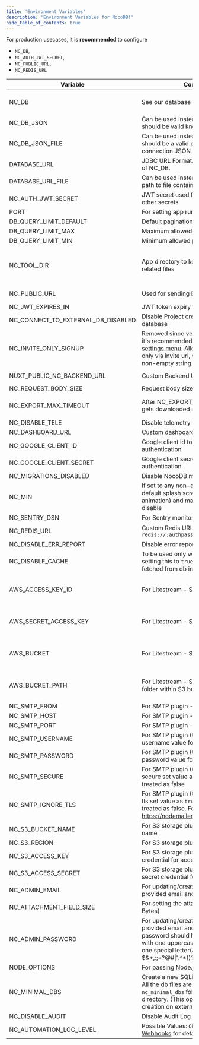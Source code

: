 ```yaml
---
title: 'Environment Variables'
description: 'Environment Variables for NocoDB!'
hide_table_of_contents: true
---
```


For production usecases, it is **recommended** to configure 
- `NC_DB`, 
- `NC_AUTH_JWT_SECRET`, 
- `NC_PUBLIC_URL`, 
- `NC_REDIS_URL`

| Variable | Comments | If absent |
|---|---|---|
| NC_DB | See our database URLs | A local SQLite will be created in root folder if `NC_DB` is not provided |
| NC_DB_JSON | Can be used instead of `NC_DB` and value should be valid knex connection JSON |  |
| NC_DB_JSON_FILE | Can be used instead of `NC_DB` and value should be a valid path to knex connection JSON |  |
| DATABASE_URL | JDBC URL Format. Can be used instead of NC_DB. |  |
| DATABASE_URL_FILE | Can be used instead of DATABASE_URL: path to file containing JDBC URL Format. |  |
| NC_AUTH_JWT_SECRET | JWT secret used for auth and storing other secrets | A random secret will be generated |
| PORT | For setting app running port | `8080` |
| DB_QUERY_LIMIT_DEFAULT | Default pagination limit | 25 |
| DB_QUERY_LIMIT_MAX | Maximum allowed pagination limit | 1000 |
| DB_QUERY_LIMIT_MIN | Minimum allowed pagination limit | 1 |
| NC_TOOL_DIR | App directory to keep metadata and app related files | Defaults to current working directory. In docker maps to `/usr/app/data/` for mounting volume. |
| NC_PUBLIC_URL | Used for sending Email invitations | Best guess from http request params |
| NC_JWT_EXPIRES_IN | JWT token expiry time | `10h` |
| NC_CONNECT_TO_EXTERNAL_DB_DISABLED | Disable Project creation with external database |  |
| NC_INVITE_ONLY_SIGNUP | Removed since version 0.99.0 and now it's recommended to use [super admin settings menu](/setup-and-usages/account-settings#enable--disable-signup).   Allow users to signup only via invite url, value should be any non-empty string. |  |
| NUXT_PUBLIC_NC_BACKEND_URL | Custom Backend URL | ``http://localhost:8080`` will be used |
| NC_REQUEST_BODY_SIZE | Request body size [limit](https://expressjs.com/en/resources/middleware/body-parser.html#limit) | `1048576` |
| NC_EXPORT_MAX_TIMEOUT | After NC_EXPORT_MAX_TIMEOUT csv gets downloaded in batches | Default value 5000(in millisecond) will be used |
| NC_DISABLE_TELE | Disable telemetry |  |
| NC_DASHBOARD_URL | Custom dashboard url path | `/dashboard` |
| NC_GOOGLE_CLIENT_ID | Google client id to enable google authentication |  |
| NC_GOOGLE_CLIENT_SECRET | Google client secret to enable google authentication |  |
| NC_MIGRATIONS_DISABLED | Disable NocoDB migration |  |
| NC_MIN | If set to any non-empty string the default splash screen(initial welcome animation) and matrix screensaver will disable |  |
| NC_SENTRY_DSN | For Sentry monitoring |  |
| NC_REDIS_URL | Custom Redis URL. Example: `redis://:authpassword@127.0.0.1:6380/4` | Meta data will be stored in memory |
| NC_DISABLE_ERR_REPORT | Disable error reporting |  |
| NC_DISABLE_CACHE | To be used only while debugging. On setting this to `true` - meta data be fetched from db instead of redis/cache. | `false` |
| AWS_ACCESS_KEY_ID | For Litestream - S3 access key id | If Litestream is configured and `NC_DB` is not present. SQLite gets backed up to S3 |
| AWS_SECRET_ACCESS_KEY | For Litestream - S3 secret access key | If Litestream is configured and `NC_DB` is not present. SQLite gets backed up to S3 |
| AWS_BUCKET | For Litestream - S3 bucket | If Litestream is configured and `NC_DB` is not present. SQLite gets backed up to S3 |
| AWS_BUCKET_PATH | For Litestream - S3 bucket path (like folder within S3 bucket) | If Litestream is configured and `NC_DB` is not present. SQLite gets backed up to S3 |
| NC_SMTP_FROM | For SMTP plugin - Email sender address |  |
| NC_SMTP_HOST | For SMTP plugin - SMTP host value |  |
| NC_SMTP_PORT | For SMTP plugin - SMTP port value |  |
| NC_SMTP_USERNAME | For SMTP plugin (Optional) - SMTP username value for authentication |  |
| NC_SMTP_PASSWORD | For SMTP plugin (Optional) - SMTP password value for authentication |  |
| NC_SMTP_SECURE | For SMTP plugin (Optional) - To enable secure set value as `true` any other value treated as false |  |
| NC_SMTP_IGNORE_TLS | For SMTP plugin (Optional) - To ignore tls set value as `true` any other value treated as false. For more info visit https://nodemailer.com/smtp/ |  |
| NC_S3_BUCKET_NAME | For S3 storage plugin - AWS S3 bucket name |  |
| NC_S3_REGION | For S3 storage plugin - AWS S3 region |  |
| NC_S3_ACCESS_KEY | For S3 storage plugin - AWS access key credential for accessing resource |  |
| NC_S3_ACCESS_SECRET | For S3 storage plugin - AWS access secret credential for accessing resource |  |
| NC_ADMIN_EMAIL | For updating/creating super admin with provided email and password |  |
| NC_ATTACHMENT_FIELD_SIZE | For setting the attachment field size(in Bytes) | Defaults to 20MB |
| NC_ADMIN_PASSWORD | For updating/creating super admin with provided email and password. Your password should have at least 8 letters with one uppercase, one number and one special letter(Allowed special chars $&+,:;=?@#\|'.^*()%!_-" ) |  |
| NODE_OPTIONS | For passing Node.js [options](https://nodejs.org/api/cli.html#node_optionsoptions) to instance |  |
| NC_MINIMAL_DBS | Create a new SQLite file for each project. All the db files are stored in `nc_minimal_dbs` folder in current working directory. (This option restricts project creation on external sources) |  |
| NC_DISABLE_AUDIT | Disable Audit Log | `false` |
| NC_AUTOMATION_LOG_LEVEL | Possible Values: `OFF`, `ERROR`, `ALL`. See [Webhooks](/developer-resources/webhooks#call-log) for details. | `OFF` |